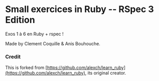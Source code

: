 Small exercices in Ruby -- RSpec 3 Edition
==========
Exos 1 à 6 en Ruby + rspec !

Made by Clement Coquille & Anis Bouhouche.

### Credit

This is forked from [https://github.com/alexch/learn_ruby](https://github.com/alexch/learn_ruby), its original creator.
